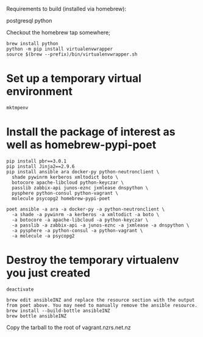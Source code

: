 Requirements to build (installed via homebrew):

postgresql
python


Checkout the homebrew tap somewhere;

```
brew install python
python -m pip install virtualenvwrapper
source $(brew --prefix)/bin/virtualenvwrapper.sh
```

# Set up a temporary virtual environment
```
mktmpenv
```

# Install the package of interest as well as homebrew-pypi-poet
```
pip install pbr==3.0.1
pip install Jinja2==2.9.6
pip install ansible ara docker-py python-neutronclient \
  shade pywinrm kerberos xmltodict boto \
  botocore apache-libcloud python-keyczar \
  passlib zabbix-api junos-eznc jxmlease dnspython \
  pysphere python-consul python-vagrant \
  molecule psycopg2 homebrew-pypi-poet
```

```
poet ansible -a ara -a docker-py -a python-neutronclient \
  -a shade -a pywinrm -a kerberos -a xmltodict -a boto \
  -a botocore -a apache-libcloud -a python-keyczar \
  -a passlib -a zabbix-api -a junos-eznc -a jxmlease -a dnspython \
  -a pysphere -a python-consul -a python-vagrant \
  -a molecule -a psycopg2
```



# Destroy the temporary virtualenv you just created
```
deactivate
```

```
brew edit ansibleINZ and replace the resource section with the output from poet above. You may need to manually remove the ansible resource.
brew install --build-bottle ansibleINZ
brew bottle ansibleINZ
```

Copy the tarball to the root of vagrant.nzrs.net.nz
